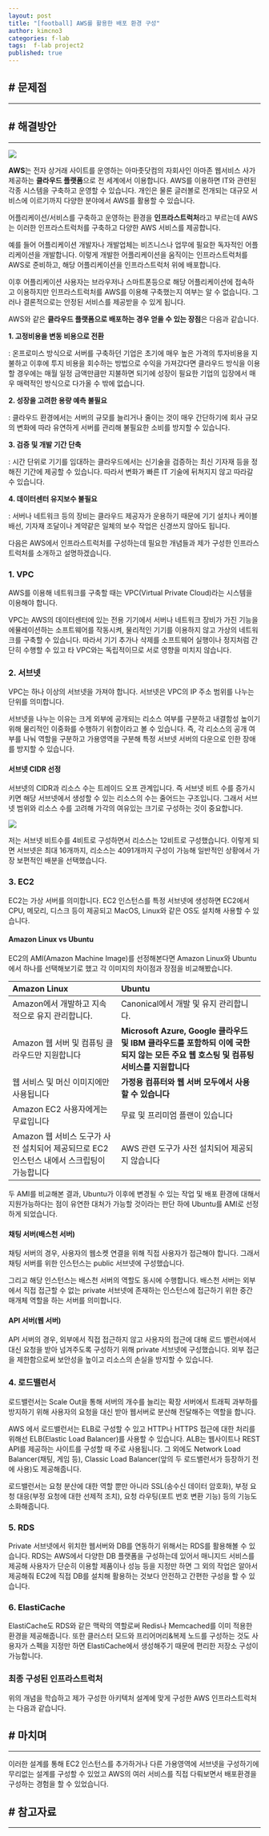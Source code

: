 ```yaml
---
layout: post
title: "[football] AWS를 활용한 배포 환경 구성"
author: kimcno3
categories: f-lab
tags:  f-lab project2
published: true
---
```


## # 문제점
***

## # 해결방안
***
![](https://velog.velcdn.com/images/taeha7b/post/f60d83da-4d0f-4a57-9204-146edba2df00/AWS.png)

**AWS**는 전자 상거래 사이트를 운영하는 아마좃닷컴의 자회사인 아마존 웹서비스 사가 제공하는 **클라우드 플랫폼**으로 전 세계에서 이용합니다. AWS를 이용하면 IT와 관련된 각종 시스템을 구축하고 운영할 수 있습니다. 개인은 물론 글러볼로 전개되는 대규모 서비스에 이르기까지 다양한 분야에서 AWS를 활용할 수 있습니다.

어플리케이션/서비스를 구축하고 운영하는 환경을 **인프라스트럭처**라고 부르는데 AWS는 이러한 인프라스트럭처를 구축하고 다양한 AWS 서비스를 제공합니다.

예를 들어 어플리케이션 개발자나 개발업체는 비즈니스나 업무에 필요한 독자적인 어플리케이션을 개발합니다. 이렇게 개발한 어플리케이션을 움직이는 인프라스트럭처를 AWS로 준비하고, 해당 어플리케이션을 인프라스트럭처 위에 배포합니다.

이후 어플리케이션 사용자는 브라우저나 스마트폰등으로 해당 어플리케이션에 접속하고 이용하지만 인프라스트럭처를 AWS를 이용해 구축했는지 여부는 알 수 없습니다. 그러나 결론적으로는 안정된 서비스를 제공받을 수 있게 됩니다.

AWS와 같은 **클라우드 플랫폼으로 배포하는 경우 얻을 수 있는 장점**은 다음과 같습니다.

**1. 고정비용을 변동 비용으로 전환**

: 온프로미스 방식으로 서버를 구축하던 기업은 초기에 매우 높은 가격의 투자비용을 지불하고 이후에 투지 비용을 회수하는 방법으로 수익을 가져갔다면 클라우드 방식을 이용할 경우에는 매월 일정 금액만큼만 지불하면 되기에 성장이 필요한 기업의 입장에서 매우 매력적인 방식으로 다가올 수 밖에 없습니다.

**2. 성장을 고려한 용량 예측 불필요**

: 클라우드 환경에서는 서버의 규모를 늘리거나 줄이는 것이 매우 간단하기에 회사 규모의 변화에 따라 유연하게 서버를 관리해 불필요한 소비를 방지할 수 있습니다.

**3. 검증 및 개발 기간 단축**

: 시간 단위로 기기를 임대하는 클라우드에서는 신기술을 검증하는 최신 기자재 등을 정해진 기간에 제공할 수 있습니다. 따라서 변화가 빠른 IT 기술에 뒤쳐지지 않고 따라갈 수 있습니다.

**4. 데이터센터 유지보수 불필요**

: 서버나 네트워크 등의 장비는 클라우드 제공자가 운용하기 때문에 기기 설치나 케이블 배선, 기자재 조달이나 계약같은 일체의 보수 작업은 신경쓰지 않아도 됩니다.

다음은 AWS에서 인프라스트럭처를 구성하는데 필요한 개념들과 제가 구성한 인프라스트럭처를 소개하고 설명하겠습니다.

### 1. VPC
AWS를 이용해 네트워크를 구축할 때는 VPC(Virtual Private Cloud)라는 시스템을 이용해야 합니다. 

VPC는 AWS의 데이터센터에 있는 전용 기기에서 서버나 네트워크 장비가 가진 기능을 에뮬레이션하는 소프트웨어를 작동시켜, 물리적인 기기를 이용하지 않고 가상의 네트워크를 구축할 수 있습니다. 따라서 기기 추가나 삭제를 소프트웨어 실행이나 정지처럼 간단히 수행할 수 있고 타 VPC와는 독립적이므로 서로 영향을 미치지 않습니다.

### 2. 서브넷 
VPC는 하나 이상의 서브넷을 가져야 합니다. 서브넷은 VPC의 IP 주소 범위를 나누는 단위를 의미합니다.

서브넷을 나누는 이유는 크게 외부에 공개되는 리소스 여부를 구분하고 내결함성 높이기 위해 물리적인 이중화를 수행하기 위함이라고 볼 수 있습니다. 즉, 각 리소스의 공개 여부를 나눠 역할을 구분하고 가용영역을 구분해 특정 서브넷 서버의 다운으로 인한 장애를 방지할 수 있습니다.

#### 서브넷 CIDR 선정
서브넷의 CIDR과 리소스 수는 트레이드 오프 관계입니다. 즉 서브넷 비트 수를 증가시키면 해당 서브넷에서 생성할 수 있는 리소스의 수는 줄어드는 구조입니다. 그래서 서브넷 범위와 리소스 수를 고려해 가각의 여유있는 크기로 구성하는 것이 중요합니다.

![](https://velog.velcdn.com/images/alicewland/post/4b4a0962-4b67-49a9-8fe3-59054db42759/image.png)

저는 서브넷 비트수를 4비트로 구성하면서 리소스는 12비트로 구성했습니다.
이렇게 되면 서브넷은 최대 16개까지, 리소스는 4091개까지 구성이 가능해 일반적인 상황에서 가장 보편적인 배분을 선택했습니다.

### 3. EC2
EC2는 가상 서버를 의미합니다. EC2 인스턴스를 특정 서브넷에 생성하면 EC2에서 CPU, 메모리, 디스크 등이 제공되고 MacOS, Linux와 같은 OS도 설치해 사용할 수 있습니다.

#### Amazon Linux vs Ubuntu
EC2의 AMI(Amazon Machine Image)를 선정해본다면 Amazon Linux와 Ubuntu에서 하나를 선택해보기로 했고 각 이미지의 차이점과 장점을 비교해봤습니다.

| Amazon Linux                                            | Ubuntu                                                                                             |
|:--------------------------------------------------------|:---------------------------------------------------------------------------------------------------|
| Amazon에서 개발하고 지속적으로 유지 관리합니다.                           | Canonical에서 개발 및 유지 관리합니다.                                                                         |
| Amazon 웹 서버 및 컴퓨팅 클라우드만 지원합니다                           | **Microsoft Azure, Google 클라우드 및 IBM 클라우드를 포함하되 이에 국한되지 않는 모든 주요 웹 호스팅 및 컴퓨팅 서비스를 지원합니다**          |
| 웹 서비스 및 머신 이미지에만 사용됩니다                                  | **가정용 컴퓨터와 웹 서버 모두에서 사용할 수 있습니다**                                                                  |
| Amazon EC2 사용자에게는 무료입니다                                 | 무료 및 프리미엄 플랜이 있습니다                                                                                 |
| Amazon 웹 서비스 도구가 사전 설치되어 제공되므로 EC2 인스턴스 내에서 스크립팅이 가능합니다 | AWS 관련 도구가 사전 설치되어 제공되지 않습니다                                                                       |


두 AMI를 비교해본 결과, Ubuntu가 이후에 변경될 수 있는 작업 및 배포 환경에 대해서 지원가능하다는 점이 유연한 대처가 가능할 것이라는 판단 하에 Ubuntu를 AMI로 선정하게 되었습니다.

#### 채팅 서버(배스천 서버)

채팅 서버의 경우, 사용자의 웹소켓 연결을 위해 직접 사용자가 접근해야 합니다. 그래서 채팅 서버를 위한 인스턴스는 public 서브넷에 구성했습니다. 

그리고 해당 인스턴스는 배스천 서버의 역할도 동시에 수행합니다. 배스천 서버는 외부에서 직접 접근할 수 없는 private 서브넷에 존재하는 인스턴스에 접근하기 위한 중간 매개체 역할을 하는 서버를 의미합니다.

#### API 서버(웹 서버)

API 서버의 경우, 외부에서 직접 접근하지 않고 사용자의 접근에 대해 로드 밸런서에서 대신 요청을 받아 넘겨주도록 구성하기 위해 private 서브넷에 구성했습니다. 외부 접근을 제한함으로써 보안성을 높이고 리소스의 손실을 방지할 수 있습니다.

### 4. 로드밸런서
로드밸런서는 Scale Out을 통해 서버의 개수를 늘리는 확장 서버에서 트래픽 과부하를 방지하기 위해 사용자의 요청을 대신 받아 웹서버로 분산해 전달해주는 역할을 합니다. 

AWS 에서 로드밸런서는 ELB로 구성할 수 있고 HTTP나 HTTPS 접근에 대한 처리를 위해선 ELB(Elastic Load Balancer)를 사용할 수 있습니다. ALB는 웹사이트나 REST API를 제공하는 사이트를 구성할 때 주로 사용됩니다. 그 외에도 Network Load Balancer(채팅, 게임 등), Classic Load Balancer(앞의 두 로드밸런서가 등장하기 전에 사용)도 제공해줍니다.

로드밸런서는 요청 분산에 대한 역할 뿐만 아니라 SSL(송수신 데이터 암호화), 부정 요청 대응(부정 요청에 대한 선제적 조치), 요청 라우팅(포트 번호 변환 기능) 등의 기능도 소화해줍니다.

### 5. RDS
Private 서브넷에서 위치한 웹서버와 DB를 연동하기 위해서는 RDS를 활용해볼 수 있습니다. RDS는 AWS에서 다양한 DB 플랫폼을 구성하는데 있어서 매니지드 서비스를 제공해 사용자가 단순히 이용할 제품이나 성능 등을 지정만 하면 그 외의 작업은 알아서 제공해줘 EC2에 직접 DB를 설치해 활용하는 것보다 안전하고 간편한 구성을 할 수 있습니다.

### 6. ElastiCache
ElastiCache도 RDS와 같은 맥락의 역할로써 Redis나 Memcached를 이미 적용한 환경을 제공해줍니다. 또한 클러스터 모드와 프리어머리&복제 노드를 구성하는 것도 사용자가 스펙을 지정만 하면 ElastiCache에서 생성해주기 때문에 편리한 저장소 구성이 가능합니다.

### 최종 구성된 인프라스트럭처
위의 개념을 학습하고 제가 구성한 아키텍처 설계에 맞게 구성한 AWS 인프라스트럭처는 다음과 같습니다.

## # 마치며
***

이러한 설계를 통해 EC2 인스턴스를 추가하거나 다른 가용영역에 서브넷을 구성하기에 무리없는 설계를 구성할 수 있었고 AWS의 여러 서비스를 직접 다뤄보면서 배포환경을 구성하는 경험을 할 수 있었습니다.

## # 참고자료
***
